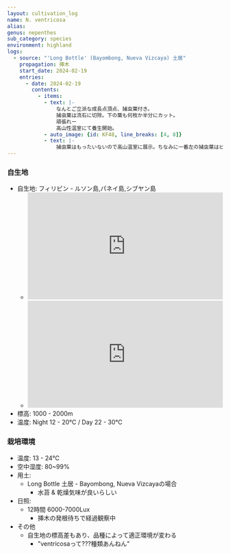 ```yaml
---
layout: cultivation_log
name: N. ventricosa
alias:
genus: nepenthes
sub_category: species
environment: highland
logs:
  - source: "'Long Bottle' (Bayombong, Nueva Vizcaya) 土居"
    propagation: 挿木
    start_date: 2024-02-19
    entries:
      - date: 2024-02-19
        contents:
          - items:
            - text: |-
                なんとご立派な成長点頂点、捕虫葉付き。
                捕虫葉は流石に切除。下の葉も何枚か半分にカット。
                頑張れー
                高山性温室にて養生開始。
            - auto_image: {id: KF48, line_breaks: [4, 8]}
            - text: |-
                捕虫葉はもったいないので高山温室に展示。ちなみに一番左の捕虫葉はピッチャーinピッチャーである。
---
```

### 自生地
- 自生地: フィリピン - ルソン島,パネイ島,シブヤン島
  - <iframe src="https://www.google.com/maps/embed?pb=!1m18!1m12!1m3!1d1967722.3084136236!2d119.4753018080778!3d15.580551447647132!2m3!1f0!2f0!3f0!3m2!1i1024!2i768!4f13.1!3m3!1m2!1s0x339103efece0ad43%3A0x46ea558aeab35e0e!2sLuzon!5e0!3m2!1sen!2sjp!4v1708763369975!5m2!1sen!2sjp" width="100%" height="250" style="border:0;" allowfullscreen="" loading="lazy" referrerpolicy="no-referrer-when-downgrade"></iframe>
  - <iframe src="https://www.google.com/maps/embed?pb=!1m18!1m12!1m3!1d501016.80227500654!2d122.17463663738447!3d11.17328451200802!2m3!1f0!2f0!3f0!3m2!1i1024!2i768!4f13.1!3m3!1m2!1s0x33af72a469893b91%3A0x75829e9914e06e18!2sPanay!5e0!3m2!1sen!2sjp!4v1708763397170!5m2!1sen!2sjp" width="100%" height="250" style="border:0;" allowfullscreen="" loading="lazy" referrerpolicy="no-referrer-when-downgrade"></iframe>
- 標高: 1000 - 2000m
- 温度: Night 12 - 20℃ / Day 22 - 30℃

### 栽培環境
- 温度: 13 - 24℃
- 空中湿度: 80~99%
- 用土:
  - Long Bottle 土居 - Bayombong, Nueva Vizcayaの場合
    - 水苔 & 乾燥気味が良いらしい
- 日照:
  - 12時間 6000-7000Lux
    - 挿木の発根待ちで経過観察中
- その他
  - 自生地の標高差もあり、品種によって適正環境が変わる
    - "ventricosaって???種類あんねん"

